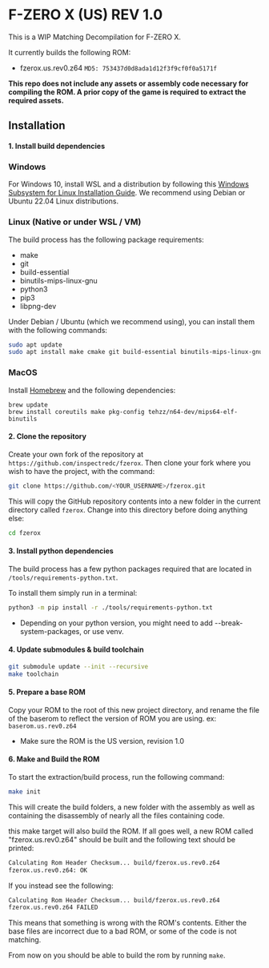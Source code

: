 # F-ZERO X (US) REV 1.0

This is a WIP Matching Decompilation for F-ZERO X.

It currently builds the following ROM:

* fzerox.us.rev0.z64 `MD5: 753437d0d8ada1d12f3f9cf0f0a5171f`

**This repo does not include any assets or assembly code necessary for compiling the ROM. A prior copy of the game is required to extract the required assets.**

## Installation

#### 1. Install build dependencies

### Windows

For Windows 10, install WSL and a distribution by following this
[Windows Subsystem for Linux Installation Guide](https://docs.microsoft.com/en-us/windows/wsl/install-win10).
We recommend using Debian or Ubuntu 22.04 Linux distributions.

### Linux (Native or under WSL / VM)

The build process has the following package requirements:

* make
* git
* build-essential
* binutils-mips-linux-gnu
* python3
* pip3
* libpng-dev

Under Debian / Ubuntu (which we recommend using), you can install them with the following commands:

```bash
sudo apt update
sudo apt install make cmake git build-essential binutils-mips-linux-gnu python3 python3-pip clang-format-14 clang-tidy
```

### MacOS

Install [Homebrew](https://brew.sh) and the following dependencies:
```
brew update
brew install coreutils make pkg-config tehzz/n64-dev/mips64-elf-binutils
```

#### 2. Clone the repository

Create your own fork of the repository at `https://github.com/inspectredc/fzerox`. Then clone your fork where you wish to have the project, with the command:

```bash
git clone https://github.com/<YOUR_USERNAME>/fzerox.git
```

This will copy the GitHub repository contents into a new folder in the current directory called `fzerox`. Change into this directory before doing anything else:

```bash
cd fzerox
```

#### 3. Install python dependencies

The build process has a few python packages required that are located in `/tools/requirements-python.txt`.

To install them simply run in a terminal:

```bash
python3 -m pip install -r ./tools/requirements-python.txt
```
* Depending on your python version, you might need to add  --break-system-packages, or use venv.

#### 4. Update submodules & build toolchain

```bash
git submodule update --init --recursive
make toolchain
```

#### 5. Prepare a base ROM

Copy your ROM to the root of this new project directory, and rename the file of the baserom to reflect the version of ROM you are using. ex: `baserom.us.rev0.z64`
* Make sure the ROM is the US version, revision 1.0

#### 6. Make and Build the ROM

To start the extraction/build process, run the following command:

```bash
make init
```
This will create the build folders, a new folder with the assembly as well as containing the disassembly of nearly all the files containing code.

this make target will also build the ROM. If all goes well, a new ROM called "fzerox.us.rev0.z64" should be built and the following text should be printed:

```bash
Calculating Rom Header Checksum... build/fzerox.us.rev0.z64
fzerox.us.rev0.z64: OK
```

If you instead see the following:

```bash
Calculating Rom Header Checksum... build/fzerox.us.rev0.z64
fzerox.us.rev0.z64 FAILED
```

This means that something is wrong with the ROM's contents. Either the base files are incorrect due to a bad ROM, or some of the code is not matching.

From now on you should be able to build the rom by running `make`.
